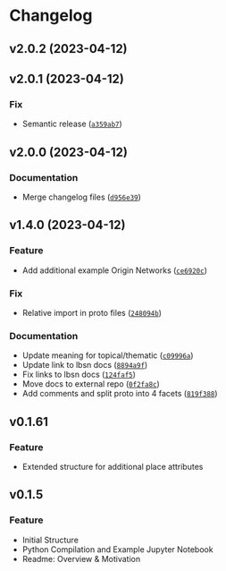 # Changelog

<!--next-version-placeholder-->

## v2.0.2 (2023-04-12)


## v2.0.1 (2023-04-12)
### Fix
* Semantic release ([`a359ab7`](https://github.com/Sieboldianus/lbsnstructure/commit/a359ab782ff12a9ca024f0f43ddddd0e57fed463))

## v2.0.0 (2023-04-12)
### Documentation
* Merge changelog files ([`d956e39`](https://github.com/Sieboldianus/lbsnstructure/commit/d956e39fdb07cf9cf6b75cb47a412b50ba91b90a))

## v1.4.0 (2023-04-12)
### Feature
* Add additional example Origin Networks ([`ce6920c`](https://github.com/Sieboldianus/lbsnstructure/commit/ce6920c416005ff998f0e9e1e77abc58b3c76063))

### Fix
* Relative import in proto files ([`248094b`](https://github.com/Sieboldianus/lbsnstructure/commit/248094b944323bd885bcfdb93739efc381f321bb))

### Documentation
* Update meaning for topical/thematic ([`c09996a`](https://github.com/Sieboldianus/lbsnstructure/commit/c09996aef572ea8a531963d34377f5e7d1665a5a))
* Update link to lbsn docs ([`8894a9f`](https://github.com/Sieboldianus/lbsnstructure/commit/8894a9fe260bd67dafcc6e36c408500f4dbfff81))
* Fix links to lbsn docs ([`124faf5`](https://github.com/Sieboldianus/lbsnstructure/commit/124faf534f74caf0d333a3e9584e56f0751ab7e9))
* Move docs to external repo ([`0f2fa8c`](https://github.com/Sieboldianus/lbsnstructure/commit/0f2fa8c9ee02ed2a05d5ef96c38e86337554f696))
* Add comments and split proto into 4 facets ([`819f388`](https://github.com/Sieboldianus/lbsnstructure/commit/819f388187b7bbd40678cd951ed94c3c3feb6994))

## v0.1.61
### Feature
* Extended structure for additional place attributes

## v0.1.5
### Feature
* Initial Structure
* Python Compilation and Example Jupyter Notebook
* Readme: Overview & Motivation